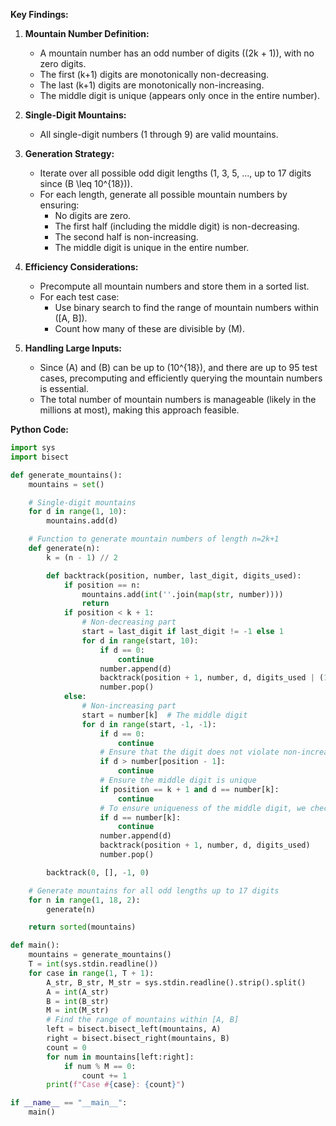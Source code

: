 **Key Findings:**

1. **Mountain Number Definition:**
   - A mountain number has an odd number of digits (\(2k + 1\)), with no zero digits.
   - The first \(k+1\) digits are monotonically non-decreasing.
   - The last \(k+1\) digits are monotonically non-increasing.
   - The middle digit is unique (appears only once in the entire number).

2. **Single-Digit Mountains:**
   - All single-digit numbers (1 through 9) are valid mountains.

3. **Generation Strategy:**
   - Iterate over all possible odd digit lengths (1, 3, 5, ..., up to 17 digits since \(B \leq 10^{18}\)).
   - For each length, generate all possible mountain numbers by ensuring:
     - No digits are zero.
     - The first half (including the middle digit) is non-decreasing.
     - The second half is non-increasing.
     - The middle digit is unique in the entire number.

4. **Efficiency Considerations:**
   - Precompute all mountain numbers and store them in a sorted list.
   - For each test case:
     - Use binary search to find the range of mountain numbers within \([A, B]\).
     - Count how many of these are divisible by \(M\).

5. **Handling Large Inputs:**
   - Since \(A\) and \(B\) can be up to \(10^{18}\), and there are up to 95 test cases, precomputing and efficiently querying the mountain numbers is essential.
   - The total number of mountain numbers is manageable (likely in the millions at most), making this approach feasible.

**Python Code:**

```python
import sys
import bisect

def generate_mountains():
    mountains = set()

    # Single-digit mountains
    for d in range(1, 10):
        mountains.add(d)

    # Function to generate mountain numbers of length n=2k+1
    def generate(n):
        k = (n - 1) // 2

        def backtrack(position, number, last_digit, digits_used):
            if position == n:
                mountains.add(int(''.join(map(str, number))))
                return
            if position < k + 1:
                # Non-decreasing part
                start = last_digit if last_digit != -1 else 1
                for d in range(start, 10):
                    if d == 0:
                        continue
                    number.append(d)
                    backtrack(position + 1, number, d, digits_used | (1 << d) if position == k else digits_used)
                    number.pop()
            else:
                # Non-increasing part
                start = number[k]  # The middle digit
                for d in range(start, -1, -1):
                    if d == 0:
                        continue
                    # Ensure that the digit does not violate non-increasing
                    if d > number[position - 1]:
                        continue
                    # Ensure the middle digit is unique
                    if position == k + 1 and d == number[k]:
                        continue
                    # To ensure uniqueness of the middle digit, we check if it appears elsewhere
                    if d == number[k]:
                        continue
                    number.append(d)
                    backtrack(position + 1, number, d, digits_used)
                    number.pop()

        backtrack(0, [], -1, 0)

    # Generate mountains for all odd lengths up to 17 digits
    for n in range(1, 18, 2):
        generate(n)

    return sorted(mountains)

def main():
    mountains = generate_mountains()
    T = int(sys.stdin.readline())
    for case in range(1, T + 1):
        A_str, B_str, M_str = sys.stdin.readline().strip().split()
        A = int(A_str)
        B = int(B_str)
        M = int(M_str)
        # Find the range of mountains within [A, B]
        left = bisect.bisect_left(mountains, A)
        right = bisect.bisect_right(mountains, B)
        count = 0
        for num in mountains[left:right]:
            if num % M == 0:
                count += 1
        print(f"Case #{case}: {count}")

if __name__ == "__main__":
    main()
```